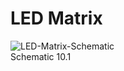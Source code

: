 # LED Matrix
![LED-Matrix-Schematic](https://github.com/user-attachments/assets/e9a5025c-eb2d-4959-af3a-1a166a27fa6a)
<br/>
Schematic 10.1
<br/>

<br/>
